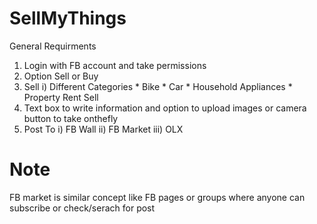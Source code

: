 # SellMyThings

General Requirments
1) Login with FB account and take permissions
2) Option Sell or Buy
3) Sell
    i) Different Categories
        * Bike
        * Car
        * Household Appliances
        * Property
            Rent
            Sell
4) Text box to write information and option to upload images or camera button to take onthefly
5) Post To
    i) FB Wall
    ii) FB Market
    iii) OLX
    
# Note
FB market is similar concept like FB pages or groups where anyone can subscribe or check/serach for post
